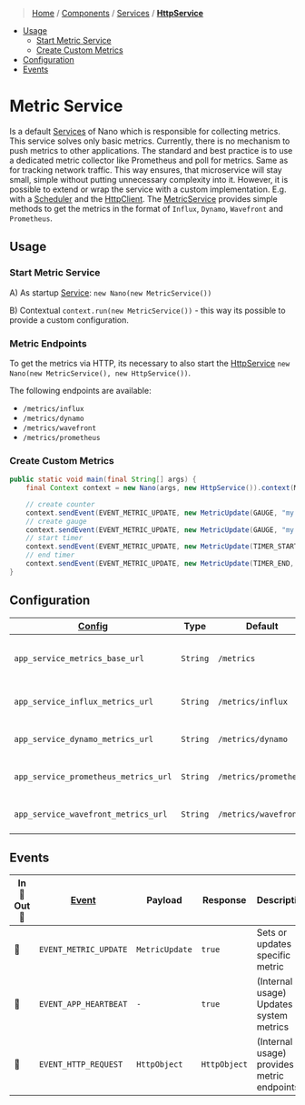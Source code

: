 > [Home](../../../README.md)
> / [Components](../../../README.md#-components)
> / [Services](../../services/README.md)
> / [**HttpService**](README.md)

* [Usage](#usage)
  * [Start Metric Service](#start-metric-service)
  * [Create Custom Metrics](#create-custom-metrics)
* [Configuration](#configuration)
* [Events](#events)

# Metric Service

Is a default [Services](../../services/README.md) of Nano which is responsible for collecting metrics.
This service solves only basic metrics.
Currently, there is no mechanism to push metrics to other applications.
The standard and best practice is to use a dedicated metric collector like Prometheus and poll for metrics.
Same as for tracking network traffic.
This way ensures, that microservice will stay small, simple without putting unnecessary complexity into it.
However, it is possible to extend or wrap the service with a custom implementation. E.g. with
a [Scheduler](../../schedulers/README.md) and the [HttpClient](../httpservice/README.md#send-http-requests).
The [MetricService](README.md) provides simple methods to get the metrics in the format
of `Influx`, `Dynamo`, `Wavefront` and `Prometheus`.

## Usage

### Start Metric Service

A) As startup [Service](../../services/README.md): `new Nano(new MetricService())`

B) Contextual `context.run(new MetricService())` - this way its possible to provide a custom configuration.

### Metric Endpoints

To get the metrics via HTTP, its necessary to also start
the [HttpService](../httpservice/README.md) `new Nano(new MetricService(), new HttpService())`.

The following endpoints are available:

* `/metrics/influx`
* `/metrics/dynamo`
* `/metrics/wavefront`
* `/metrics/prometheus`

### Create Custom Metrics

```java
public static void main(final String[] args) {
    final Context context = new Nano(args, new HttpService()).context(MyClass.class);

    // create counter
    context.sendEvent(EVENT_METRIC_UPDATE, new MetricUpdate(GAUGE, "my.counter.key", 130624, metricTags));
    // create gauge
    context.sendEvent(EVENT_METRIC_UPDATE, new MetricUpdate(GAUGE, "my.gauge.key", 200888, metricTags));
    // start timer
    context.sendEvent(EVENT_METRIC_UPDATE, new MetricUpdate(TIMER_START, "my.timer.key", null, metricTags));
    // end timer
    context.sendEvent(EVENT_METRIC_UPDATE, new MetricUpdate(TIMER_END, "my.timer.key", null, metricTags));
}
```

## Configuration

| [Config](../../context/README.md#configuration) | Type     | Default               | Description                        |
|-------------------------------------------------|----------|-----------------------|------------------------------------|
| `app_service_metrics_base_url`                  | `String` | `/metrics`            | Base path for all metric endpoints |
| `app_service_influx_metrics_url`                | `String` | `/metrics/influx`     | Custom path for Influx             |
| `app_service_dynamo_metrics_url`                | `String` | `/metrics/dynamo`     | Custom path for Dynamo             |
| `app_service_prometheus_metrics_url`            | `String` | `/metrics/prometheus` | Custom path for prometheus         |
| `app_service_wavefront_metrics_url`             | `String` | `/metrics/wavefront`  | Custom path for Wavefront          |

## Events

| In 🔲 <br/> Out 🔳 | [Event](../../events/README.md) | Payload        | Response     | Description                                |
|--------------------|---------------------------------|----------------|--------------|--------------------------------------------|
| 🔲                 | `EVENT_METRIC_UPDATE`           | `MetricUpdate` | `true`       | Sets or updates specific metric            |
| 🔲                 | `EVENT_APP_HEARTBEAT`           | `-`            | `true`       | (Internal usage) Updates system metrics    |
| 🔲                 | `EVENT_HTTP_REQUEST`            | `HttpObject`   | `HttpObject` | (Internal usage) provides metric endpoints |

